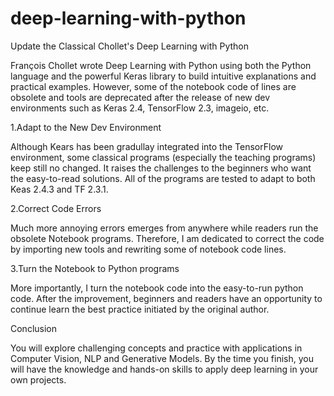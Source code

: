 # deep-learning-with-python
Update the Classical Chollet's Deep Learning with Python 

François Chollet wrote Deep Learning with Python using both the Python language and the powerful 
Keras library to build intuitive explanations and practical examples. However, some of the notebook 
code of lines are obsolete and tools are deprecated after the release of new dev environments such 
as Keras 2.4, TensorFlow 2.3, imageio, etc. 

1.Adapt to the New Dev Environment

Although Kears has been gradullay integrated into the TensorFlow environment, some classical programs 
(especially the teaching programs) keep still no changed. It raises the challenges to the beginners
who want the easy-to-read solutions. All of the programs are tested to adapt to both Keas 2.4.3 and 
TF 2.3.1. 

2.Correct Code Errors

Much more annoying errors emerges from anywhere while readers run the obsolete Notebook programs. 
Therefore, I am dedicated to correct the code by importing new tools and rewriting some of notebook 
code lines.

3.Turn the Notebook to Python programs

More importantly, I turn the notebook code into the easy-to-run python code. After the improvement, 
beginners and readers have an opportunity to continue learn the best practice initiated by the original 
author. 

Conclusion

You will explore challenging concepts and practice with applications in Computer Vision, NLP and Generative 
Models. By the time you finish, you will have the knowledge and hands-on skills to apply deep learning in 
your own projects. 

